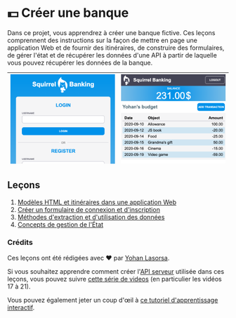 # :dollar: Créer une banque

Dans ce projet, vous apprendrez à créer une banque fictive. Ces leçons comprennent des instructions sur la façon de mettre en page une application Web et de fournir des itinéraires, de construire des formulaires, de gérer l'état et de récupérer les données d'une API à partir de laquelle vous pouvez récupérer les données de la banque.

| ![Screen1](../images/screen1.png) | ![Screen2](../images/screen2.png) |
|--------------------------------|--------------------------------|

## Leçons

1. [Modèles HTML et itinéraires dans une application Web](../1-template-route/README.fr.md)
2. [Créer un formulaire de connexion et d'inscription](../2-forms/README.fr.md)
3. [Méthodes d'extraction et d'utilisation des données](../3-data/README.fr.md)
4. [Concepts de gestion de l'État](../4-state-management/README.fr.md)

### Crédits

Ces leçons ont été rédigées avec :hearts: par [Yohan Lasorsa](https://twitter.com/sinedied).

Si vous souhaitez apprendre comment créer l'[API serveur](../api/README.fr.md) utilisée dans ces leçons, vous pouvez suivre [cette série de videos](https://aka.ms/NodeBeginner) (en particulier les vidéos 17 à 21).

Vous pouvez également jeter un coup d'œil à [ce tutoriel d'apprentissage interactif](https://aka.ms/learn/express-api). 
